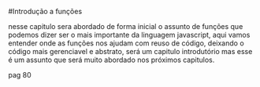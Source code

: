 #Introdução a funções

nesse capitulo sera abordado de forma inicial o assunto de funções que podemos dizer ser o mais importante da linguagem javascript, aqui vamos entender
onde as funções nos ajudam com reuso de código, deixando o código mais gerenciavel e abstrato, será um capitulo introdutório mas esse é um assunto que
será muito abordado nos próximos capitulos.

pag 80